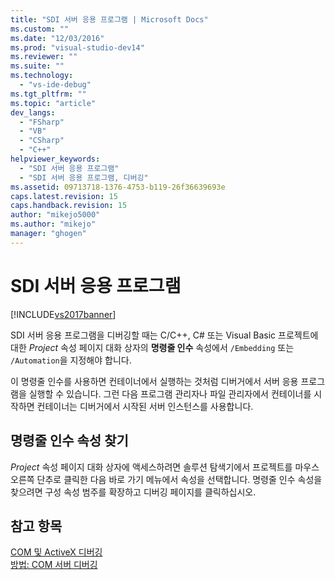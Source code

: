```yaml
---
title: "SDI 서버 응용 프로그램 | Microsoft Docs"
ms.custom: ""
ms.date: "12/03/2016"
ms.prod: "visual-studio-dev14"
ms.reviewer: ""
ms.suite: ""
ms.technology: 
  - "vs-ide-debug"
ms.tgt_pltfrm: ""
ms.topic: "article"
dev_langs: 
  - "FSharp"
  - "VB"
  - "CSharp"
  - "C++"
helpviewer_keywords: 
  - "SDI 서버 응용 프로그램"
  - "SDI 서버 응용 프로그램, 디버깅"
ms.assetid: 09713718-1376-4753-b119-26f36639693e
caps.latest.revision: 15
caps.handback.revision: 15
author: "mikejo5000"
ms.author: "mikejo"
manager: "ghogen"
---
```

# SDI 서버 응용 프로그램
[!INCLUDE[vs2017banner](../code-quality/includes/vs2017banner.md)]

SDI 서버 응용 프로그램을 디버깅할 때는 C\/C\+\+, C\# 또는 Visual Basic 프로젝트에 대한 *Project* 속성 페이지 대화 상자의 **명령줄 인수** 속성에서 `/Embedding` 또는 `/Automation`을 지정해야 합니다.  
  
 이 명령줄 인수를 사용하면 컨테이너에서 실행하는 것처럼 디버거에서 서버 응용 프로그램을 실행할 수 있습니다.  그런 다음 프로그램 관리자나 파일 관리자에서 컨테이너를 시작하면 컨테이너는 디버거에서 시작된 서버 인스턴스를 사용합니다.  
  
## 명령줄 인수 속성 찾기  
 *Project* 속성 페이지 대화 상자에 액세스하려면 솔루션 탐색기에서 프로젝트를 마우스 오른쪽 단추로 클릭한 다음 바로 가기 메뉴에서 속성을 선택합니다.  명령줄 인수 속성을 찾으려면 구성 속성 범주를 확장하고 디버깅 페이지를 클릭하십시오.  
  
## 참고 항목  
 [COM 및 ActiveX 디버깅](../debugger/com-and-activex-debugging.md)   
 [방법: COM 서버 디버깅](../debugger/how-to-debug-com-servers.md)